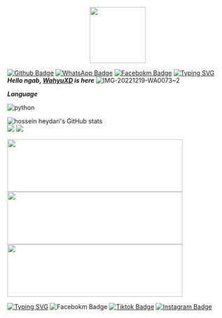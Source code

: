 <p align="center">
  <a href="https://github.com/Zerotwo"><img src="https://avatars3.githubusercontent.com/u/28254882?s=400&u=25765902db0b709938966cf4127ac11af5eafb5d&v=4" height="128" width="128" /></a>
</p>

[![Github Badge](https://img.shields.io/badge/-dzsrg-white?style=flat&logo=Github&logoColor=black&link=https://github.com/WhyuXD/)](https://github.com/WhyuXS)  [![WhatsApp Badge](https://img.shields.io/badge/-Press-white?style=flat&logo=WhatsApp&logoColor=green&link=https://wa.me/62882016196872/)](https://wa.me/-62882016196872-green/) 
[![Facebokm Badge](https://img.shields.io/badge/-WahyuXD-white?style=flat&logo=Facebook&.logoColor=green&link=https://www.facebook.com/Whyu.Xyz.404.notfound/)](https://www.facebook.com/dzsrg.notfound)
[![Typing SVG](https://readme-typing-svg.herokuapp.com?font=Koulen&size=25&duration=8000&color=light&center=true&vCenter=true&multiline=true&width=600&lines=Selamat+Datang+Digithub+Wahyu+XD+Don't+Forget+To+Follow+Anj)](https://git.io/typing-svg)
***Hello ngab, [WahyuXD]() is here***
![IMG-20221219-WA0073~2](https://user-images.githubusercontent.com/115902571/208432603-40622335-4f1c-430d-aa68-20951d840276.jpg)

***Language***

![python](https://img.shields.io/badge/-python-black?style=for-the-badge&logo=python&logoColor=white&labelColor=8E2DE2)

   <img src="https://github-readme-stats.vercel.app/api?username=dzsrg&show_icons=true&include_all_commits=true&theme=monokai" alt="hossein heydari's GitHub stats" /><br />
        <img src="https://github-readme-streak-stats.herokuapp.com/?user=dzsrg&theme=monokai"/>
        <img src="https://github-readme-stats.vercel.app/api/top-langs/?username=WhyuXD&layout=compact&theme=monokai&langs_count=15"/><br />
<!--
**WhyuXD/WhyuXD** is a ✨ _special_ ✨ repository because its `README.md` (this file) appears on your GitHub profile.

Here are some ideas to get you started:

- 🔭 I’m currently working on ...
- 🌱 I’m currently learning ...
- 👯 I’m looking to collaborate on ...
- 🤔 I’m looking for help with ...
- 💬 Ask me about ...
- 📫 How to reach me: ...
- 😄 Pronouns: ...
- ⚡ Fun fact: ...
-->
<a href="https://github.com/dzsrg/sharev1"><img width="400" height="120" src="https://github-readme-stats.vercel.app/api/pin/?username=dzsrg&repo=sharev1&theme=monokai"></a>
<a href="https://github.com/dzsrg/KomenFB"><img width="400" height="120" src="https://github-readme-stats.vercel.app/api/pin/?username=dzsrg&repo=KomenFB&theme=monokai"></a>
<a href="https://github.com/dzsrg/"><img width="400" height="120" src="https://github-readme-stats.vercel.app/api/pin/?username=dzsrg&repo=sharev2&theme=monokai"></a>
</p>


[![Typing SVG](https://readme-typing-svg.herokuapp.com?font=Koulen&size=25&duration=8000&color=light&center=true&vCenter=true&multiline=true&width=600&lines=Don't+forget+to+also+follow+my+social+media+accounts)](https://git.io/typing-svg)
         ![Facebokm Badge](https://img.shields.io/badge/-WahyuXD-black?style=flat&logo=Facebook&logoColor=pnk&link=https://www.facebook.com/zck90/)
          [![Tiktok Badge](https://img.shields.io/badge/-@mochwahyuxd.32-black?style=flat&logo=Tiktok&logoColor=white&link=https://www.tiktok.com/@dzakysar/)](https://www.tiktok.com/@dzakysar/)
           [![Instagram Badge](https://img.shields.io/badge/-WahyuXD-f01397?style=flat&logo=Instagram&logoColor=white&link=https://www.instagram.com/zck90_/)](https://www.instagram.com/zck90_/)
